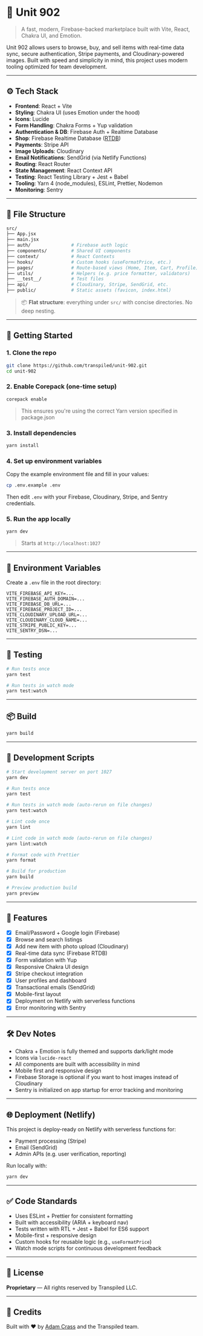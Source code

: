 # 🏢 Unit 902

> A fast, modern, Firebase-backed marketplace built with Vite, React, Chakra UI, and Emotion.

Unit 902 allows users to browse, buy, and sell items with real-time data sync, secure authentication, Stripe payments, and Cloudinary-powered images. Built with speed and simplicity in mind, this project uses modern tooling optimized for team development.

---

## ⚙️ Tech Stack

- **Frontend**: React + Vite
- **Styling**: Chakra UI (uses Emotion under the hood)
- **Icons**: Lucide
- **Form Handling**: Chakra Forms + Yup validation
- **Authentication & DB**: Firebase Auth + Realtime Database
- **Shop**: Firebase Realtime Database ([RTDB](https://console.firebase.google.com/u/3/project/unit-902/overview))
- **Payments**: Stripe API
- **Image Uploads**: Cloudinary
- **Email Notifications**: SendGrid (via Netlify Functions)
- **Routing**: React Router
- **State Management**: React Context API
- **Testing**: React Testing Library + Jest + Babel
- **Tooling**: Yarn 4 (node_modules), ESLint, Prettier, Nodemon
- **Monitoring**: Sentry

---

## 📁 File Structure

```bash
src/
├── App.jsx
├── main.jsx
├── auth/               # Firebase auth logic
├── components/         # Shared UI components
├── context/            # React Contexts
├── hooks/              # Custom hooks (useFormatPrice, etc.)
├── pages/              # Route-based views (Home, Item, Cart, Profile)
├── utils/              # Helpers (e.g. price formatter, validators)
├── __test__/           # Test files
├── api/                # Cloudinary, Stripe, SendGrid, etc.
├── public/             # Static assets (favicon, index.html)
```

> 📦 **Flat structure**: everything under `src/` with concise directories. No deep nesting.

---

## 🚀 Getting Started

### 1. Clone the repo

```bash
git clone https://github.com/transpiled/unit-902.git
cd unit-902
```

### 2. Enable Corepack (one-time setup)

```bash
corepack enable
```

> This ensures you're using the correct Yarn version specified in package.json

### 3. Install dependencies

```bash
yarn install
```

### 4. Set up environment variables

Copy the example environment file and fill in your values:

```bash
cp .env.example .env
```

Then edit `.env` with your Firebase, Cloudinary, Stripe, and Sentry credentials.

### 5. Run the app locally

```bash
yarn dev
```

> Starts at `http://localhost:1027`

---

## 🔐 Environment Variables

Create a `.env` file in the root directory:

```env
VITE_FIREBASE_API_KEY=...
VITE_FIREBASE_AUTH_DOMAIN=...
VITE_FIREBASE_DB_URL=...
VITE_FIREBASE_PROJECT_ID=...
VITE_CLOUDINARY_UPLOAD_URL=...
VITE_CLOUDINARY_CLOUD_NAME=...
VITE_STRIPE_PUBLIC_KEY=...
VITE_SENTRY_DSN=...
```

---

## 🧪 Testing

```bash
# Run tests once
yarn test

# Run tests in watch mode
yarn test:watch
```

---

## 📦 Build

```bash
yarn build
```

---

## 🔧 Development Scripts

```bash
# Start development server on port 1027
yarn dev

# Run tests once
yarn test

# Run tests in watch mode (auto-rerun on file changes)
yarn test:watch

# Lint code once
yarn lint

# Lint code in watch mode (auto-rerun on file changes)
yarn lint:watch

# Format code with Prettier
yarn format

# Build for production
yarn build

# Preview production build
yarn preview
```

---

## 🔄 Features

- [x] Email/Password + Google login (Firebase)
- [x] Browse and search listings
- [x] Add new item with photo upload (Cloudinary)
- [x] Real-time data sync (Firebase RTDB)
- [x] Form validation with Yup
- [x] Responsive Chakra UI design
- [x] Stripe checkout integration
- [x] User profiles and dashboard
- [x] Transactional emails (SendGrid)
- [x] Mobile-first layout
- [x] Deployment on Netlify with serverless functions
- [x] Error monitoring with Sentry

---

## 🛠 Dev Notes

- Chakra + Emotion is fully themed and supports dark/light mode
- Icons via `lucide-react`
- All components are built with accessibility in mind
- Mobile first and responsive design
- Firebase Storage is optional if you want to host images instead of Cloudinary
- Sentry is initialized on app startup for error tracking and monitoring

---

## 🌐 Deployment (Netlify)

This project is deploy-ready on Netlify with serverless functions for:

- Payment processing (Stripe)
- Email (SendGrid)
- Admin APIs (e.g. user verification, reporting)

Run locally with:

```bash
yarn dev
```

---

## ✅ Code Standards

- Uses ESLint + Prettier for consistent formatting
- Built with accessibility (ARIA + keyboard nav)
- Tests written with RTL + Jest + Babel for ES6 support
- Mobile-first + responsive design
- Custom hooks for reusable logic (e.g., `useFormatPrice`)
- Watch mode scripts for continuous development feedback

---

## 📄 License

**Proprietary** — All rights reserved by Transpiled LLC.

---

## 🤝 Credits

Built with ❤️ by [Adam Crass](https://github.com/adamcrass) and the Transpiled team.
